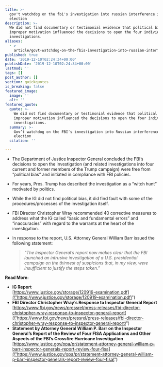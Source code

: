 ```yaml
---
title: >-
  gov't watchdog on the fbi's investigation into russian interference in 2016
  election
description: >-
  We did not find documentary or testimonial evidence that political bias or
  improper motivation influenced the decisions to open the four individual
  investigations.
aliases:
  - >-
    article/govt-watchdog-on-the-fbis-investigation-into-russian-interference-in-2016-election/
published: true
date: '2019-12-10T02:24:34+00:00'
publishDate: '2019-12-10T02:24:34+00:00'
lastmod: ''
tags: []
post_author: []
section: quickquotes
is_breaking: false
featured_image:
  image: ''
  alt: ''
featured_quote:
  quote: >-
    We did not find documentary or testimonial evidence that political bias or
    improper motivation influenced the decisions to open the four individual
    investigations.
  summary: >-
    Gov’t watchdog on the FBI’s investigation into Russian interference in 2016
    election
  citation: ''

---
```

*   The Department of Justice Inspector General concluded the FBI’s decisions to open the investigation (and related investigations into four current and former members of the Trump campaign) were free from “political bias” and initiated in compliance with FBI policies.
*   For years, Pres. Trump has described the investigation as a “witch hunt” motivated by politics.
*   While the IG did not find political bias, it did find fault with some of the procedures/processes of the investigation itself.
*   FBI Director Christopher Wray recommended 40 corrective measures to address what the IG called “basic and fundamental errors” and “inaccuracies” with regard to the warrants at the heart of the investigation.
*   In response to the report, U.S. Attorney General William Barr issued the following statement:  
    
    > _“The Inspector General’s report now makes clear that the FBI launched an intrusive investigation of a U.S. presidential campaign on the thinnest of suspicions that, in my view, were insufficient to justify the steps taken.”_
    

**Read More:** 

*   **IG Report**  
    [https://www.justice.gov/storage/120919-examination.pdf](\"https://www.justice.gov/storage/120919-examination.pdf\")
*   **FBI Director Christopher Wray’s Response to Inspector General Report** [https://www.fbi.gov/news/pressrel/press-releases/fbi-director-christopher-wray-response-to-inspector-general-report](\"https://www.fbi.gov/news/pressrel/press-releases/fbi-director-christopher-wray-response-to-inspector-general-report\")
*   **Statement by Attorney General William P. Barr on the Inspector General’s Report of the Review of Four FISA Applications and Other Aspects of the FBI’s Crossfire Hurricane Investigation** [https://www.justice.gov/opa/pr/statement-attorney-general-william-p-barr-inspector-generals-report-review-four-fisa](\"https://www.justice.gov/opa/pr/statement-attorney-general-william-p-barr-inspector-generals-report-review-four-fisa\")